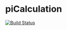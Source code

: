 # piCalculation
[![Build Status](http://ec2-18-214-184-27.compute-1.amazonaws.com/buildStatus/icon?job=pi-challange)](http://ec2-18-214-184-27.compute-1.amazonaws.com/job/pi-challange/)


